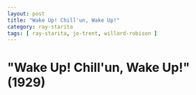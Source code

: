 ```yaml
---
layout: post
title: "Wake Up! Chill'un, Wake Up!"
category: ray-starita
tags: [ ray-starita, jo-trent, willard-robison ]
---
```


# "Wake Up! Chill'un, Wake Up!" (1929)
